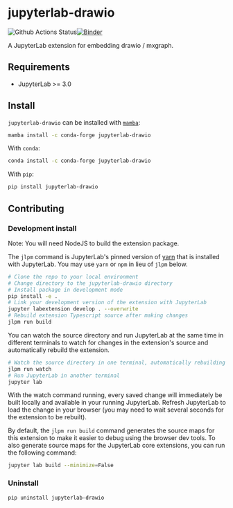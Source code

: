 # jupyterlab-drawio

![Github Actions Status](https://github.com/QuantStack/jupyterlab-drawio/workflows/Build/badge.svg)[![Binder](https://mybinder.org/badge_logo.svg)](https://mybinder.org/v2/gh/QuantStack/jupyterlab-drawio/master?urlpath=lab)

A JupyterLab extension for embedding drawio / mxgraph.

## Requirements

- JupyterLab >= 3.0

## Install

`jupyterlab-drawio` can be installed with [`mamba`](https://github.com/mamba-org/mamba):

```bash
mamba install -c conda-forge jupyterlab-drawio
```

With `conda`:

```bash
conda install -c conda-forge jupyterlab-drawio
```

With `pip`:

```bash
pip install jupyterlab-drawio
```

## Contributing

### Development install

Note: You will need NodeJS to build the extension package.

The `jlpm` command is JupyterLab's pinned version of
[yarn](https://yarnpkg.com/) that is installed with JupyterLab. You may use
`yarn` or `npm` in lieu of `jlpm` below.

```bash
# Clone the repo to your local environment
# Change directory to the jupyterlab-drawio directory
# Install package in development mode
pip install -e .
# Link your development version of the extension with JupyterLab
jupyter labextension develop . --overwrite
# Rebuild extension Typescript source after making changes
jlpm run build
```

You can watch the source directory and run JupyterLab at the same time in different terminals to watch for changes in the extension's source and automatically rebuild the extension.

```bash
# Watch the source directory in one terminal, automatically rebuilding when needed
jlpm run watch
# Run JupyterLab in another terminal
jupyter lab
```

With the watch command running, every saved change will immediately be built locally and available in your running JupyterLab. Refresh JupyterLab to load the change in your browser (you may need to wait several seconds for the extension to be rebuilt).

By default, the `jlpm run build` command generates the source maps for this extension to make it easier to debug using the browser dev tools. To also generate source maps for the JupyterLab core extensions, you can run the following command:

```bash
jupyter lab build --minimize=False
```

### Uninstall

```bash
pip uninstall jupyterlab-drawio
```

